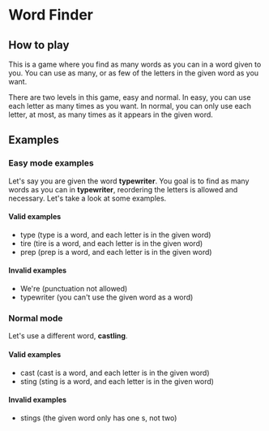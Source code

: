 # Word Finder

## How to play

This is a game where you find as many words as you can in a word given to you. You can use as many, or as few of the letters in the given word as you want.

There are two levels in this game, easy and normal. In easy, you can use each letter as many times as you want. In normal, you can only use each letter, at most, as many times as it appears in the given word.

## Examples

### Easy mode examples

Let's say you are given the word **typewriter**. You goal is to find as many words as you can in **typewriter**, reordering the letters is allowed and necessary. Let's take a look at some examples.

#### Valid examples

- type (type is a word, and each letter is in the given word)
- tire (tire is a word, and each letter is in the given word)
- prep (prep is a word, and each letter is in the given word)

#### Invalid examples

- We're (punctuation not allowed)
- typewriter (you can't use the given word as a word)

### Normal mode

Let's use a different word, **castling**.

#### Valid examples

- cast (cast is a word, and each letter is in the given word)
- sting (sting is a word, and each letter is in the given word)

#### Invalid examples

- stings (the given word only has one s, not two)
